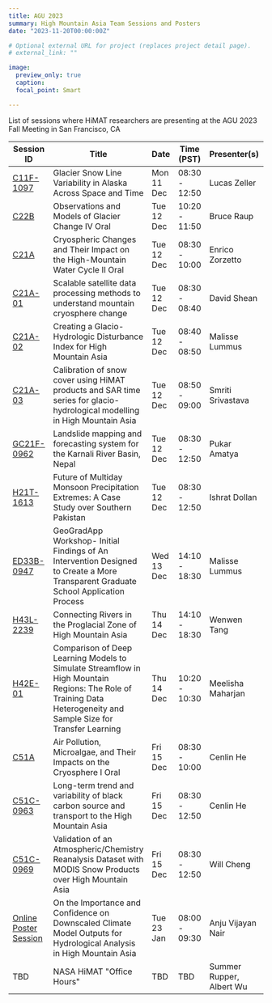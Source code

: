 ```yaml
---
title: AGU 2023
summary: High Mountain Asia Team Sessions and Posters
date: "2023-11-20T00:00:00Z"

# Optional external URL for project (replaces project detail page).
# external_link: ""

image:
  preview_only: true
  caption: 
  focal_point: Smart

---
```


List of sessions where HiMAT researchers are presenting at the AGU 2023 Fall Meeting in San Francisco, CA

| Session ID | Title | Date | Time (PST) | Presenter(s) | Early Career|
| ---------- | ----- | ---- | ---------- | ------------ | ----------- |
| [C11F-1097](https://agu.confex.com/agu/fm23/meetingapp.cgi/Paper/1348260) | Glacier Snow Line Variability in Alaska Across Space and Time | Mon 11 Dec | 08:30 - 12:50 | Lucas Zeller | Yes |
| [C22B](https://agu.confex.com/agu/fm23/meetingapp.cgi/Session/211054) | Observations and Models of Glacier Change IV Oral | Tue 12 Dec | 10:20 - 11:50 | Bruce Raup | No |
| [C21A](https://agu.confex.com/agu/fm23/meetingapp.cgi/Session/210928) | Cryospheric Changes and Their Impact on the High-Mountain Water Cycle II Oral | Tue 12 Dec | 08:30 - 10:00 | Enrico Zorzetto | No |
| [C21A-01](https://agu.confex.com/agu/fm23/meetingapp.cgi/Paper/1378271) | Scalable satellite data processing methods to understand mountain cryosphere change | Tue 12 Dec | 08:30 - 08:40 | David Shean | No |
| [C21A-02](https://agu.confex.com/agu/fm23/meetingapp.cgi/Paper/1291918) | Creating a Glacio-Hydrologic Disturbance Index for High Mountain Asia | Tue 12 Dec | 08:40 - 08:50 | Malisse Lummus | Yes |
| [C21A-03](https://agu.confex.com/agu/fm23/meetingapp.cgi/Paper/1411032) | Calibration of snow cover using HiMAT products and SAR time series for glacio-hydrological modelling in High Mountain Asia | Tue 12 Dec | 08:50 - 09:00 | Smriti Srivastava | Yes |
| [GC21F-0962](https://agu.confex.com/agu/fm23/meetingapp.cgi/Paper/1246319) | Landslide mapping and forecasting system for the Karnali River Basin, Nepal |Tue 12 Dec | 08:30 - 12:50 | Pukar Amatya | No |
| [H21T-1613](https://agu.confex.com/agu/fm23/meetingapp.cgi/Paper/1425957) | Future of Multiday Monsoon Precipitation Extremes: A Case Study over Southern Pakistan | Tue 12 Dec | 08:30 - 12:50 | Ishrat Dollan | Yes |
| [ED33B-0947](https://agu.confex.com/agu/fm23/meetingapp.cgi/Paper/1423147) | GeoGradApp Workshop- Initial Findings of An Intervention Designed to Create a More Transparent Graduate School Application Process | Wed 13 Dec | 14:10 - 18:30 | Malisse Lummus | Yes |
| [H43L-2239](https://agu.confex.com/agu/fm23/meetingapp.cgi/Paper/1276449) | Connecting Rivers in the Proglacial Zone of High Mountain Asia | Thu 14 Dec | 14:10 - 18:30 | Wenwen Tang | Yes |
| [H42E-01](https://agu.confex.com/agu/fm23/meetingapp.cgi/Paper/1439719) | Comparison of Deep Learning Models to Simulate Streamflow in High Mountain Regions: The Role of Training Data Heterogeneity and Sample Size for Transfer Learning | Thu 14 Dec | 10:20 - 10:30 | Meelisha Maharjan | Yes |
| [C51A](https://agu.confex.com/agu/fm23/meetingapp.cgi/Session/210901) | Air Pollution, Microalgae, and Their Impacts on the Cryosphere I Oral | Fri 15 Dec | 08:30 - 10:00 | Cenlin He | Yes |
| [C51C-0963](https://agu.confex.com/agu/fm23/meetingapp.cgi/Paper/1281066) | Long-term trend and variability of black carbon source and transport to the High Mountain Asia | Fri 15 Dec | 08:30 - 12:50 | Cenlin He | Yes |
| [C51C-0969](https://agu.confex.com/agu/fm23/meetingapp.cgi/Paper/1322453) | Validation of an Atmospheric/Chemistry Reanalysis Dataset with MODIS Snow Products over High Mountain Asia | Fri 15 Dec | 08:30 - 12:50 | Will Cheng | No |
| [Online Poster Session](https://agu.confex.com/agu/fm23/meetingapp.cgi/Paper/1445411) | On the Importance and Confidence on Downscaled Climate Model Outputs for Hydrological Analysis in High Mountain Asia | Tue 23 Jan | 08:00 - 09:30 | Anju Vijayan Nair | Yes |
| TBD | NASA HiMAT "Office Hours" | TBD | TBD | Summer Rupper, Albert Wu | No |

